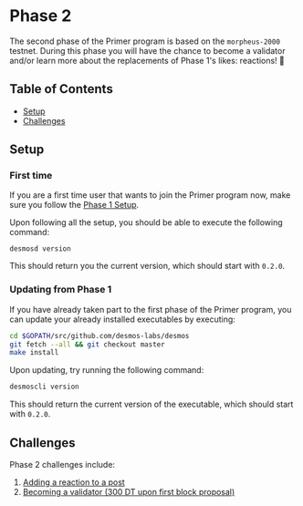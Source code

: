 # Phase 2 
The second phase of the Primer program is based on the `morpheus-2000` testnet. During this phase you will have the chance to become a validator and/or learn more about the replacements of Phase 1's likes: reactions! :tada:

## Table of Contents
- [Setup](#setup)
- [Challenges](#challenges)

## Setup
### First time
If you are a first time user that wants to join the Primer program now, make sure you follow the [Phase 1 Setup](../phase-1/setup/README.md). 

Upon following all the setup, you should be able to execute the following command: 

```shel
desmosd version
```

This should return you the current version, which should start with `0.2.0`. 

### Updating from Phase 1
If you have already taken part to the first phase of the Primer program, you can update your already installed executables by executing: 

```bash
cd $GOPATH/src/github.com/desmos-labs/desmos
git fetch --all && git checkout master
make install
``` 

Upon updating, try running the following command: 

```bash
desmoscli version
```

This should return the current version of the executable, which should start with `0.2.0`.

## Challenges
Phase 2 challenges include:

1. [Adding a reaction to a post](challenges/add-reaction.md)
2. [Becoming a validator (300 DT upon first block proposal)](challenges/become-validator.md)
